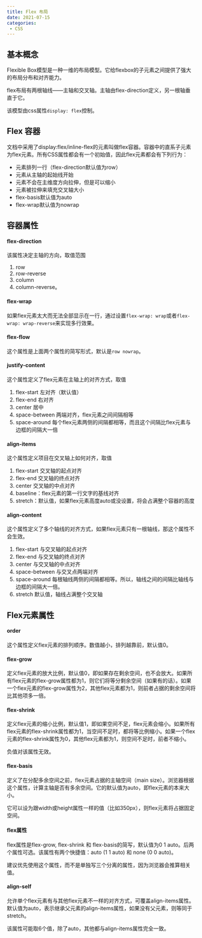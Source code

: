 ```yaml
---
title: Flex 布局
date: 2021-07-15
categories: 
 - CSS
---
```


## 基本概念
Flexible Box模型是一种一维的布局模型。它给flexbox的子元素之间提供了强大的布局分布和对齐能力。

flex布局有两根轴线——主轴和交叉轴。主轴由flex-direction定义，另一根轴垂直于它。

该模型由css属性`display: flex`控制。

## Flex 容器
文档中采用了display:flex/inline-flex的元素叫做flex容器。容器中的直系子元素为flex元素。所有CSS属性都会有一个初始值，因此flex元素都会有下列行为：
- 元素排列一行（flex-direction默认值为row）
- 元素从主轴的起始线开始
- 元素不会在主维度方向拉伸，但是可以缩小
- 元素被拉伸来填充交叉轴大小
- flex-basis默认值为auto
- flex-wrap默认值为nowrap

## 容器属性
#### flex-direction

该属性决定主轴的方向，取值范围
1. row
2. row-reverse
3. column
4. column-reverse。

#### flex-wrap

如果flex元素太大而无法全部显示在一行，通过设置`flex-wrap: wrap`或者`flex-wrap: wrap-reverse`来实现多行效果。

#### flex-flow

这个属性是上面两个属性的简写形式，默认是`row nowrap`。

#### justify-content
这个属性定义了flex元素在主轴上的对齐方式，取值
1. flex-start 左对齐（默认值）
2. flex-end 右对齐
3. center 居中
4. space-between 两端对齐，flex元素之间间隔相等
5. space-around 每个flex元素两侧的间隔都相等，而且这个间隔比flex元素与边框的间隔大一倍

#### align-items
这个属性定义项目在交叉轴上如何对齐，取值
1. flex-start 交叉轴的起点对齐
2. flex-end 交叉轴的终点对齐
3. center 交叉轴的中点对齐
4. baseline：flex元素的第一行文字的基线对齐
5. stretch：默认值，如果flex元素高度auto或没设置，将会占满整个容器的高度

#### align-content
这个属性定义了多个轴线的对齐方式，如果flex元素只有一根轴线，那这个属性不会生效。

1. flex-start 与交叉轴的起点对齐
2. flex-end 与交叉轴的终点对齐
3. center 与交叉轴的中点对齐
4. space-between 与交叉点两端对齐
5. space-around 每根轴线两侧的间隔都相等。所以，轴线之间的间隔比轴线与边框的间隔大一倍。
6. stretch 默认值，轴线占满整个交叉轴

## Flex元素属性
#### order
这个属性定义flex元素的排列顺序。数值越小，排列越靠前，默认值0。

#### flex-grow
定义flex元素的放大比例，默认值0，即如果存在剩余空间，也不会放大。如果所有flex元素的flex-grow属性都为1，则它们将等分剩余空间（如果有的话）。如果一个flex元素的flex-grow属性为2，其他flex元素都为1，则前者占据的剩余空间将比其他项多一倍。

#### flex-shrink
定义flex元素的缩小比例，默认值1，即如果空间不足，flex元素会缩小。如果所有flex元素的flex-shrink属性都为1，当空间不足时，都将等比例缩小。如果一个flex元素的flex-shrink属性为0，其他flex元素都为1，则空间不足时，前者不缩小。

负值对该属性无效。

#### flex-basis
定义了在分配多余空间之前，flex元素占据的主轴空间（main size）。浏览器根据这个属性，计算主轴是否有多余空间。它的默认值为auto，即flex元素的本来大小。

它可以设为跟width或height属性一样的值（比如350px），则flex元素将占据固定空间。

#### flex属性
flex属性是flex-grow, flex-shrink 和 flex-basis的简写，默认值为0 1 auto。后两个属性可选。该属性有两个快捷值：auto (1 1 auto) 和 none (0 0 auto)。

建议优先使用这个属性，而不是单独写三个分离的属性，因为浏览器会推算相关值。

#### align-self
允许单个flex元素有与其他flex元素不一样的对齐方式，可覆盖align-items属性。默认值为auto，表示继承父元素的align-items属性，如果没有父元素，则等同于stretch。

该属性可能取6个值，除了auto，其他都与align-items属性完全一致。